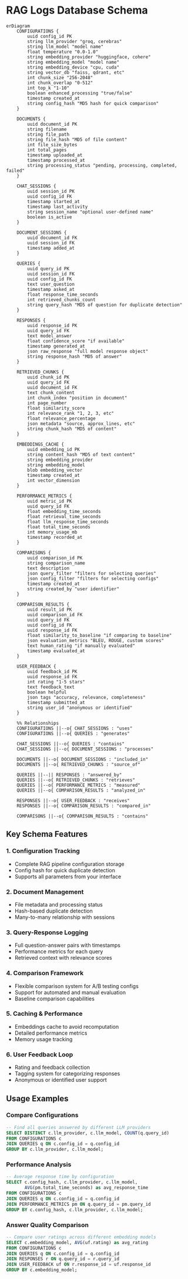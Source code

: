 # RAG Logs Database Schema

```mermaid
erDiagram
    CONFIGURATIONS {
        uuid config_id PK
        string llm_provider "groq, cerebras"
        string llm_model "model name"
        float temperature "0.0-1.0"
        string embedding_provider "huggingface, cohere"
        string embedding_model "model name"
        string embedding_device "cpu, cuda"
        string vector_db "faiss, qdrant, etc"
        int chunk_size "256-2048"
        int chunk_overlap "0-512"
        int top_k "1-10"
        boolean enhanced_processing "true/false"
        timestamp created_at
        string config_hash "MD5 hash for quick comparison"
    }

    DOCUMENTS {
        uuid document_id PK
        string filename
        string file_path
        string file_hash "MD5 of file content"
        int file_size_bytes
        int total_pages
        timestamp uploaded_at
        timestamp processed_at
        string processing_status "pending, processing, completed, failed"
    }

    CHAT_SESSIONS {
        uuid session_id PK
        uuid config_id FK
        timestamp started_at
        timestamp last_activity
        string session_name "optional user-defined name"
        boolean is_active
    }

    DOCUMENT_SESSIONS {
        uuid document_id FK
        uuid session_id FK
        timestamp added_at
    }

    QUERIES {
        uuid query_id PK
        uuid session_id FK
        uuid config_id FK
        text user_question
        timestamp asked_at
        float response_time_seconds
        int retrieved_chunks_count
        string query_hash "MD5 of question for duplicate detection"
    }

    RESPONSES {
        uuid response_id PK
        uuid query_id FK
        text model_answer
        float confidence_score "if available"
        timestamp generated_at
        json raw_response "full model response object"
        string response_hash "MD5 of answer"
    }

    RETRIEVED_CHUNKS {
        uuid chunk_id PK
        uuid query_id FK
        uuid document_id FK
        text chunk_content
        int chunk_index "position in document"
        int page_number
        float similarity_score
        int relevance_rank "1, 2, 3, etc"
        float relevance_percentage
        json metadata "source, approx_lines, etc"
        string chunk_hash "MD5 of content"
    }

    EMBEDDINGS_CACHE {
        uuid embedding_id PK
        string content_hash "MD5 of text content"
        string embedding_provider
        string embedding_model
        blob embedding_vector
        timestamp created_at
        int vector_dimension
    }

    PERFORMANCE_METRICS {
        uuid metric_id PK
        uuid query_id FK
        float embedding_time_seconds
        float retrieval_time_seconds
        float llm_response_time_seconds
        float total_time_seconds
        int memory_usage_mb
        timestamp recorded_at
    }

    COMPARISONS {
        uuid comparison_id PK
        string comparison_name
        text description
        json query_filter "filters for selecting queries"
        json config_filter "filters for selecting configs"
        timestamp created_at
        string created_by "user identifier"
    }

    COMPARISON_RESULTS {
        uuid result_id PK
        uuid comparison_id FK
        uuid query_id FK
        uuid config_id FK
        uuid response_id FK
        float similarity_to_baseline "if comparing to baseline"
        json evaluation_metrics "BLEU, ROUGE, custom scores"
        text human_rating "if manually evaluated"
        timestamp evaluated_at
    }

    USER_FEEDBACK {
        uuid feedback_id PK
        uuid response_id FK
        int rating "1-5 stars"
        text feedback_text
        boolean helpful
        json tags "accuracy, relevance, completeness"
        timestamp submitted_at
        string user_id "anonymous or identified"
    }

    %% Relationships
    CONFIGURATIONS ||--o{ CHAT_SESSIONS : "uses"
    CONFIGURATIONS ||--o{ QUERIES : "generates"

    CHAT_SESSIONS ||--o{ QUERIES : "contains"
    CHAT_SESSIONS ||--o{ DOCUMENT_SESSIONS : "processes"

    DOCUMENTS ||--o{ DOCUMENT_SESSIONS : "included_in"
    DOCUMENTS ||--o{ RETRIEVED_CHUNKS : "source_of"

    QUERIES ||--|| RESPONSES : "answered_by"
    QUERIES ||--o{ RETRIEVED_CHUNKS : "retrieves"
    QUERIES ||--o{ PERFORMANCE_METRICS : "measured"
    QUERIES ||--o{ COMPARISON_RESULTS : "analyzed_in"

    RESPONSES ||--o{ USER_FEEDBACK : "receives"
    RESPONSES ||--o{ COMPARISON_RESULTS : "compared_in"

    COMPARISONS ||--o{ COMPARISON_RESULTS : "contains"
```

## Key Schema Features

### **1. Configuration Tracking**
- Complete RAG pipeline configuration storage
- Config hash for quick duplicate detection
- Supports all parameters from your interface

### **2. Document Management**
- File metadata and processing status
- Hash-based duplicate detection
- Many-to-many relationship with sessions

### **3. Query-Response Logging**
- Full question-answer pairs with timestamps
- Performance metrics for each query
- Retrieved context with relevance scores

### **4. Comparison Framework**
- Flexible comparison system for A/B testing configs
- Support for automated and manual evaluation
- Baseline comparison capabilities

### **5. Caching & Performance**
- Embeddings cache to avoid recomputation
- Detailed performance metrics
- Memory usage tracking

### **6. User Feedback Loop**
- Rating and feedback collection
- Tagging system for categorizing responses
- Anonymous or identified user support

## Usage Examples

### **Compare Configurations**
```sql
-- Find all queries answered by different LLM providers
SELECT DISTINCT c.llm_provider, c.llm_model, COUNT(q.query_id)
FROM CONFIGURATIONS c
JOIN QUERIES q ON c.config_id = q.config_id
GROUP BY c.llm_provider, c.llm_model;
```

### **Performance Analysis**
```sql
-- Average response time by configuration
SELECT c.config_hash, c.llm_provider, c.llm_model,
       AVG(pm.total_time_seconds) as avg_response_time
FROM CONFIGURATIONS c
JOIN QUERIES q ON c.config_id = q.config_id
JOIN PERFORMANCE_METRICS pm ON q.query_id = pm.query_id
GROUP BY c.config_hash, c.llm_provider, c.llm_model;
```

### **Answer Quality Comparison**
```sql
-- Compare user ratings across different embedding models
SELECT c.embedding_model, AVG(uf.rating) as avg_rating
FROM CONFIGURATIONS c
JOIN QUERIES q ON c.config_id = q.config_id
JOIN RESPONSES r ON q.query_id = r.query_id
JOIN USER_FEEDBACK uf ON r.response_id = uf.response_id
GROUP BY c.embedding_model;
```